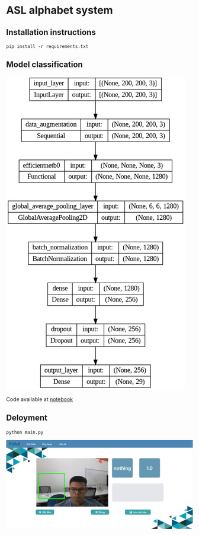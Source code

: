# ASL alphabet system

## Installation instructions

```
pip install -r requirements.txt
```

## Model classification
![architecture](model.png)

Code available at [notebook](train.ipynb)

## Deloyment
```
python main.py
```

![demo](Capture.PNG)
